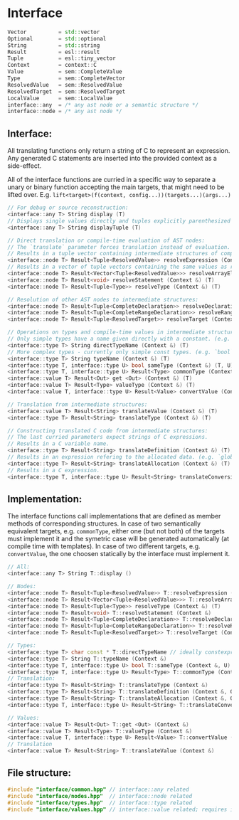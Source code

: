 # Interface

```c++ pseudo code
Vector          = std::vector
Optional        = std::optional
String          = std::string
Result          = esl::result
Tuple           = esl::tiny_vector
Context         = context::C
Value           = sem::CompleteValue
Type            = sem::CompleteVector
ResolvedValue   = sem::ResolvedValue
ResolvedTarget  = sem::ResolvedTarget
LocalValue      = sem::LocalValue
interface::any  = /* any ast node or a semantic structure */
interface::node = /* any ast node */
```

## Interface:

All translating functions only return a string of C to represent an expression.
Any generated C statements are inserted into the provided context as a side-effect.

All of the interface functions are curried in a specific way to separate a unary or binary function
accepting the main targets, that might need to be lifted over.
E.g. `lift<target>(f(context, config...))(targets...)(args...)`

```c++ pseudo code
// For debug or source reconstruction:
<interface::any T> String display (T)
// Displays single values directly and tuples explicitly parenthesized (e.g. `a` and `(a, b, c)`):
<interface::any T> String displayTuple (T)

// Direct translation or compile-time evaluation of AST nodes:
// The `translate` parameter forces translation instead of evaluation.
// Results in a tuple vector containing intermediate structures of compile-time values or strings of C expressions.
<interface::node T> Result<Tuple<ResolvedValue>> resolveExpression (Context &, bool translate) (T)
// Results in a vector of tuple vectors containing the same values as resolveExpression.
<interface::node T> Result<Vector<Tuple<ResolvedValue>>> resolveArrayElement (Context &, bool translate) (T)
<interface::node T> Result<void> resolveStatement (Context &) (T)
<interface::node T> Result<Tuple<Type>> resolveType (Context &) (T)

// Resolution of other AST nodes to intermediate structures:
<interface::node T> Result<Tuple<CompleteDeclaration>> resolveDeclaration (Context &) (T)
<interface::node T> Result<Tuple<CompleteRangeDeclaration>> resolveRangeDeclaration (Context &) (T)
<interface::node T> Result<Tuple<ResolvedTarget>> resolveTarget (Context &) (T)

// Operations on types and compile-time values in intermediate structures:
// Only simple types have a name given directly with a constant. (e.g. `bool`)
<interface::type T> String directTypeName (Context &) (T)
// More complex types - currently only simple const types. (e.g. `bool` or `bool_const`)
<interface::type T> String typeName (Context &) (T)
<interface::type T, interface::type U> bool sameType (Context &) (T, U)
<interface::type T, interface::type U> Result<Type> commonType (Context &) (T, U)
<interface::value T> Result<Out> get <Out> (Context &) (T)
<interface::value T> Result<Type> valueType (Context &) (T)
<interface::value T, interface::type U> Result<Value> convertValue (Context &) (T, U)

// Translation from intermediate structures:
<interface::value T> Result<String> translateValue (Context &) (T)
<interface::type T> Result<String> translateType (Context &) (T)

// Constructing translated C code from intermediate structures:
// The last curried parameters expect strings of C expressions.
// Results in a C variable name.
<interface::type T> Result<String> translateDefinition (Context &) (T) (Optional<Sting> definition)
// Results in an expression refering to the allocated data. (e.g. `global_var.data`)
<interface::type T> Result<String> translateAllocation (Context &) (T) (Optional<Sting> initialization)
// Results in a C expression.
<interface::type T, interface::type U> Result<String> translateConversion (Context &) (T, U) (String from)
```

## Implementation:

The interface functions call implementations that are defined as member methods of corresponding structures.
In case of two semantically equivalent targets, e.g. `commonType`, either one (but not both) of the targets
must implement it and the symetric case will be generated automatically (at compile time with templates).
In case of two different targets, e.g. `convertValue`, the one choosen statically by the interface must implement it.

```c++ pseudo code
// All:
<interface::any T> String T::display ()

// Nodes:
<interface::node T> Result<Tuple<ResolvedValue>> T::resolveExpression (Context &, bool translate)
<interface::node T> Result<Vector<Tuple<ResolvedValue>>> T::resolveArrayElement (Context &, bool translate)
<interface::node T> Result<Tuple<Type>> resolveType (Context &) (T)
<interface::node T> Result<void> T::resolveStatement (Context &)
<interface::node T> Result<Tuple<CompleteDeclaration>> T::resolveDeclaration (Context &)
<interface::node T> Result<Tuple<CompleteRangeDeclaration>> T::resolveRangeDeclaration (Context &)
<interface::node T> Result<Tuple<ResolvedTarget>> T::resolveTarget (Context &)

// Types:
<interface::type T> char const * T::directTypeName // ideally constexpr
<interface::type T> String T::typeName (Context &)
<interface::type T, interface::type U> bool T::sameType (Context &, U) // or the other way around: T::sameType (..., T)
<interface::type T, interface::type U> Result<Type> T::commonType (Context &, U) // or the other way around: T::commonType (..., T)
// Translation:
<interface::type T> Result<String> T::translateType (Context &)
<interface::type T> Result<String> T::translateDefinition (Context &, Optional<Sting> definition)
<interface::type T> Result<String> T::translateAllocation (Context &, Optional<Sting> initialization)
<interface::type T, interface::type U> Result<String> T::translateConversion (Context &, U, String from) // or the other way around: U::translateConversion (..., T, ...)

// Values:
<interface::value T> Result<Out> T::get <Out> (Context &)
<interface::value T> Result<Type> T::valueType (Context &)
<interface::value T, interface::type U> Result<Value> T::convertValue (Context &, U)
// Translation
<interface::value T> Result<String> T::translateValue (Context &)
```

## File structure:

```c++ pseudo code
#include "interface/common.hpp" // interface::any related
#include "interface/nodes.hpp"  // interface::node related
#include "interface/types.hpp"  // interface::type related
#include "interface/values.hpp" // interface::value related; requires interface/types.hpp
```
